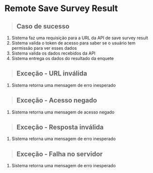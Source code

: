 # Remote Save Survey Result
> ## Caso de sucesso
1. Sistema faz uma requisição para a URL da API de save survey result
2. Sistema valida o token de acesso para saber se o usuário tem permissão para ver esses dados
3. Sistema valida os dados recebidos da API
4. Sistema entrega os dados do resultado da enquete

> ## Exceção - URL inválida
1. Sistema retorna uma mensagem de erro inesperado

> ## Exceção - Acesso negado
1. Sistema retorna uma mensagem de acesso negado

> ## Exceção - Resposta inválida
1. Sistema retorna uma mensagem de erro inesperado

> ## Exceção - Falha no servidor
1. Sistema retorna uma mensagem de erro inesperado